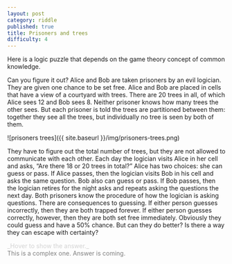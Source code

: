 ```yaml
---
layout: post
category: riddle
published: true
title: Prisoners and trees
difficulty: 4
---
```

Here is a logic puzzle that depends on the game theory concept of common knowledge. 

Can you figure it out?
Alice and Bob are taken prisoners by an evil logician. They are given one chance to be set free.
Alice and Bob are placed in cells that have a view of a courtyard with trees. There are 20 trees in all, of which Alice sees 12 and Bob sees 8.
Neither prisoner knows how many trees the other sees. But each prisoner is told the trees are partitioned between them: together they see all the trees, but individually no tree is seen by both of them.

![prisoners trees]({{ site.baseurl }}/img/prisoners-trees.png)

They have to figure out the total number of trees, but they are not allowed to communicate with each other.
Each day the logician visits Alice in her cell and asks, “Are there 18 or 20 trees in total?”
Alice has two choices: she can guess or pass. If Alice passes, then the logician visits Bob in his cell and asks the same question.
Bob also can guess or pass. If Bob passes, then the logician retires for the night asks and repeats asking the questions the next day. Both prisoners know the procedure of how the logician is asking questions.
There are consequences to guessing. If either person guesses incorrectly, then they are both trapped forever. If either person guesses correctly, however, then they are both set free immediately.
Obviously they could guess and have a 50% chance. But can they do better? Is there a way they can escape with certainty?


<div markdown="1" class='answer-title' style="color: lightgrey">_Hover to show the answer._
</div>
<div class='answer-wrapper'>
<div markdown="1" class='answer' style="color: grey">
This is a complex one. Answer is coming.
</div>
</div>

